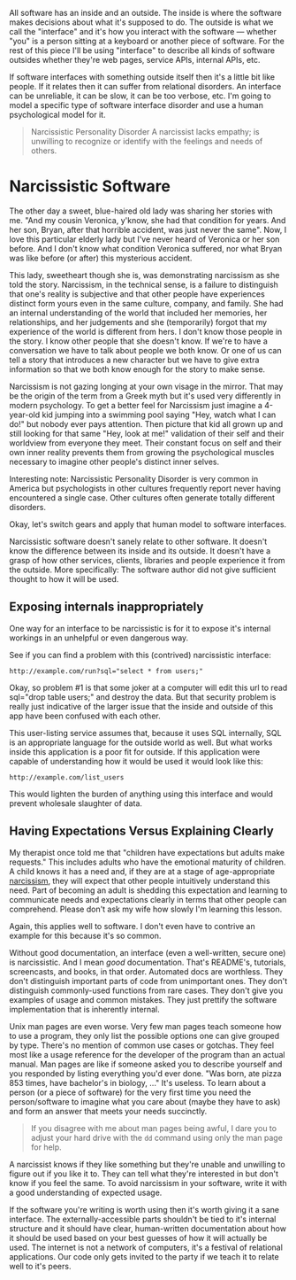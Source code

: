 All software has an inside and an outside. The inside is where the software makes decisions about what it's supposed to do. The outside is what we call the "interface" and it's how you interact with the software &mdash; whether "you" is a person sitting at a keyboard or another piece of software. For the rest of this piece I'll be using "interface" to describe all kinds of software outsides whether they're web pages, service APIs, internal APIs, etc.

If software interfaces with something outside itself then it's a little bit like people. If it relates then it can suffer from relational disorders. An interface can be unreliable, it can be slow, it can be too verbose, etc. I'm going to model a specific type of software interface disorder and use a human psychological model for it.

> Narcissistic Personality Disorder
> A narcissist lacks empathy; is unwilling to recognize or identify with the feelings and needs of others.

# Narcissistic Software

The other day a sweet, blue-haired old lady was sharing her stories with me. "And my cousin Veronica, y'know, she had that condition for years. And her son, Bryan, after that horrible accident, was just never the same". Now, I love this particular elderly lady but I've never heard of Veronica or her son before. And I don't know what condition Veronica suffered, nor what Bryan was like before (or after) this mysterious accident.

This lady, sweetheart though she is, was demonstrating narcissism as she told the story. Narcissism, in the technical sense, is a failure to distinguish that one's reality is subjective and that other people have experiences distinct form yours even in the same culture, company, and family.
She had an internal understanding of the world that included her memories, her relationships, and her judgements and she (temporarily) forgot that my experience of the world is different from hers. I don't know those people in the story. I know other people that she doesn't know. If we're to have a conversation we have to talk about people we both know. Or one of us can tell a story that introduces a new character but we have to give extra information so that we both know enough for the story to make sense.

Narcissism is not gazing longing at your own visage in the mirror. That may be the origin of the term from a Greek myth but it's used very differently in modern psychology. To get a better feel for Narcissism just imagine a 4-year-old kid jumping into a swimming pool saying "Hey, watch what I can do!" but nobody ever pays attention. Then picture that kid all grown up and still looking for that same "Hey, look at me!" validation of their self and their worldview from everyone they meet. Their constant focus on self and their own inner reality prevents them from growing the psychological muscles necessary to imagine other people's distinct inner selves.

Interesting note: Narcissistic Personality Disorder is very common in America but psychologists in other cultures frequently report never having encountered a single case. Other cultures often generate totally different disorders.

Okay, let's switch gears and apply that human model to software interfaces.

Narcissistic software doesn't sanely relate to other software. It doesn't know the difference between its inside and its outside. It doesn't have a grasp of how other services, clients, libraries and people experience it from the outside. More specifically: The software author did not give sufficient thought to how it will be used.
 
## Exposing internals inappropriately

One way for an interface to be narcissistic is for it to expose it's internal workings in an unhelpful or even dangerous way.

See if you can find a problem with this (contrived) narcissistic interface:

    http://example.com/run?sql="select * from users;"

Okay, so problem #1 is that some joker at a computer will edit this url to read sql="drop table users;" and destroy the data. But that security problem is really just indicative of the larger issue that the inside and outside of this app have been confused with each other.

This user-listing service assumes that, because it uses SQL internally, SQL is an appropriate language for the outside world as well. But what works inside this application is a poor fit for outside. If this application were capable of understanding how it would be used it would look like this:

    http://example.com/list_users

This would lighten the burden of anything using this interface and would prevent wholesale slaughter of data.

## Having Expectations Versus Explaining Clearly

My therapist once told me that "children have expectations but adults make requests." This includes adults who have the emotional maturity of children. A child knows it has a need and, if they are at a stage of age-appropriate [narcissism](http://en.wikipedia.org/wiki/Narcissistic_personality_disorder#cite_ref-DSM-IV-TR_0-1), they will expect that other people intuitively understand this need. Part of becoming an adult is shedding this expectation and learning to communicate needs and expectations clearly in terms that other people can comprehend. Please don't ask my wife how slowly I'm learning this lesson.

Again, this applies well to software. I don't even have to contrive an example for this because it's so common.

Without good documentation, an interface (even a well-written, secure one) is narcissistic. And I mean _good_ documentation. That's README's, tutorials, screencasts, and books, in that order. Automated docs are worthless. They don't distinguish important parts of code from unimportant ones. They don't distinguish commonly-used functions from rare cases. They don't give you examples of usage and common mistakes. They just prettify the software implementation that is inherently internal.

Unix man pages are even worse. Very few man pages teach someone how to use a program, they only list the possible options one can give grouped by type. There's no mention of common use cases or gotchas. They feel most like a usage reference for the developer of the program than an actual manual. Man pages are like if someone asked you to describe yourself and you responded by listing everything you'd ever done. "Was born, ate pizza 853 times, have bachelor's in biology, ..." It's useless. To learn about a person (or a piece of software) for the very first time you need the person/software to imagine what you care about (maybe they have to ask) and form an answer that meets your needs succinctly.

> If you disagree with me about man pages being awful, I dare you to adjust your hard drive with the `dd` command using only the man page for help.

A narcissist knows if they like something but they're unable and unwilling to figure out if you like it to. They can tell what they're interested in but don't know if you feel the same. To avoid narcissism in your software, write it with a good understanding of expected usage.

If the software you're writing is worth using then it's worth giving it a sane interface. The externally-accessible parts shouldn't be tied to it's internal structure and it should have clear, human-written documentation about how it should be used based on your best guesses of how it will actually be used. The internet is not a network of computers, it's a festival of relational applications. Our code only gets invited to the party if we teach it to relate well to it's peers.

